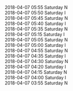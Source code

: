2018-04-07 05:55 Saturday  N  
2018-04-07 05:50 Saturday  I  
2018-04-07 05:45 Saturday  N  
2018-04-07 05:40 Saturday  I  
2018-04-07 05:35 Saturday  N  
2018-04-07 05:15 Saturday  I  
2018-04-07 05:05 Saturday  N  
2018-04-07 05:00 Saturday  I  
2018-04-07 04:55 Saturday  N  
2018-04-07 04:35 Saturday  I  
2018-04-07 04:30 Saturday  N  
2018-04-07 04:20 Saturday  I  
2018-04-07 04:15 Saturday  N  
2018-04-07 04:00 Saturday  I  
2018-04-07 03:55 Saturday  N  
